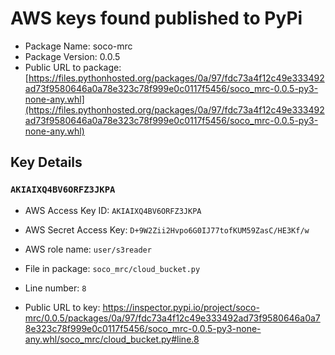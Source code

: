 # AWS keys found published to PyPi

* Package Name: soco-mrc
* Package Version: 0.0.5
* Public URL to package: [https://files.pythonhosted.org/packages/0a/97/fdc73a4f12c49e333492ad73f9580646a0a78e323c78f999e0c0117f5456/soco_mrc-0.0.5-py3-none-any.whl](https://files.pythonhosted.org/packages/0a/97/fdc73a4f12c49e333492ad73f9580646a0a78e323c78f999e0c0117f5456/soco_mrc-0.0.5-py3-none-any.whl)

## Key Details

### `AKIAIXQ4BV6ORFZ3JKPA`

* AWS Access Key ID: `AKIAIXQ4BV6ORFZ3JKPA`
* AWS Secret Access Key: `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` 
* AWS role name: `user/s3reader`
* File in package: `soco_mrc/cloud_bucket.py`
* Line number: `8`

* Public URL to key: https://inspector.pypi.io/project/soco-mrc/0.0.5/packages/0a/97/fdc73a4f12c49e333492ad73f9580646a0a78e323c78f999e0c0117f5456/soco_mrc-0.0.5-py3-none-any.whl/soco_mrc/cloud_bucket.py#line.8


